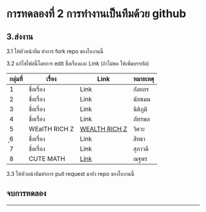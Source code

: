 # การทดลองที่ 2 การทำงานเป็นทีมด้วย github #

## 3.ส่งงาน ##

3.1 ให้หัวหน้าทีม ทำการ fork repo ของใบงานนี้

3.2 แก้ไขไฟล์นี้โดยการ edit ชื่อเรื่องและ Link (ถ้าไม่พอ ให้เพิ่มบรรทัด)

|กลุ่มที่|เรื่อง|Link|หมายเหตุ|
|----|----|---|----|
|1| ชื่อเรื่อง |Link |  กัลยกร  |
|2| ชื่อเรื่อง  |Link | นัทธมน |
|3| ชื่อเรื่อง  |Link | นิติภูมิ|
|4| ชื่อเรื่อง  |Link | ภัทรพล|
|5| WEalTH RICH Z|[WEALTH RICH Z](https://github.com/VisawaPRO/Project-Proposal-2566)| วิศวะ|
|ุ6| ชื่อเรื่อง  |Link | สิทธา|
|7| ชื่อเรื่อง  |Link | สุภาวดี|
|8| CUTE MATH  |[Link](https://github.com/NathaphonTan/Project-Proposal-2566) | ณฐพร|

3.3 ให้หัวหน้าทีมทำการ pull request มายัง repo ของใบงานนี้

## จบการทดลอง ##
---
